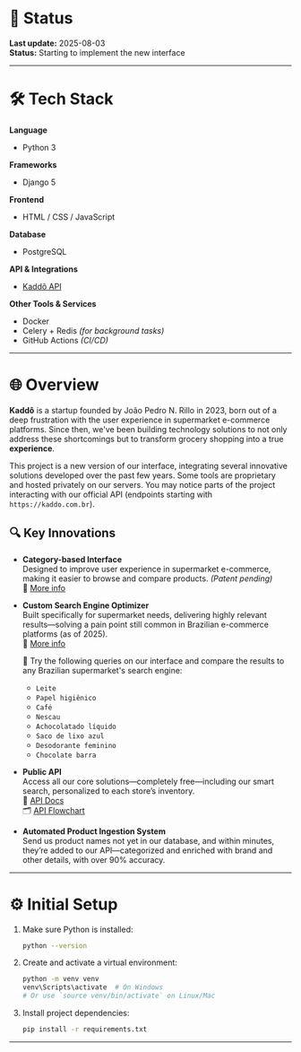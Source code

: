 # 🧠 Status

**Last update:** 2025-08-03  
**Status:** Starting to implement the new interface

---

# 🛠️ Tech Stack

**Language**  
- Python 3

**Frameworks**  
- Django 5

**Frontend**  
- HTML / CSS / JavaScript

**Database**  
- PostgreSQL

**API & Integrations**  
- [Kaddô API](https://documenter.getpostman.com/view/36955707/2sA3kSo3Uo)

**Other Tools & Services**  
- Docker  
- Celery + Redis *(for background tasks)*  
- GitHub Actions *(CI/CD)*

---

# 🌐 Overview

**Kaddô** is a startup founded by João Pedro N. Rillo in 2023, born out of a deep frustration with the user experience in supermarket e-commerce platforms. Since then, we've been building technology solutions to not only address these shortcomings but to transform grocery shopping into a true **experience**.

This project is a new version of our interface, integrating several innovative solutions developed over the past few years. Some tools are proprietary and hosted privately on our servers. You may notice parts of the project interacting with our official API (endpoints starting with `https://kaddo.com.br`).

## 🔍 Key Innovations

- **Category-based Interface**  
  Designed to improve user experience in supermarket e-commerce, making it easier to browse and compare products. *(Patent pending)*  
  📄 [More info](./presentations/kaddo_interface.pdf)

- **Custom Search Engine Optimizer**  
  Built specifically for supermarket needs, delivering highly relevant results—solving a pain point still common in Brazilian e-commerce platforms (as of 2025).  
  📄 [More info](./presentations/kaddo_search_engine.pdf)  

  🔎 Try the following queries on our interface and compare the results to any Brazilian supermarket's search engine:  
  - `Leite`  
  - `Papel higiênico`  
  - `Café`  
  - `Nescau`  
  - `Achocolatado líquido`  
  - `Saco de lixo azul`  
  - `Desodorante feminino`  
  - `Chocolate barra`

- **Public API**  
  Access all our core solutions—completely free—including our smart search, personalized to each store’s inventory.  
  🔗 [API Docs](https://documenter.getpostman.com/view/36955707/2sA3kSo3Uo)  
  🗂️ [API Flowchart](./presentations/fluxogram_api_kaddo.pdf)

- **Automated Product Ingestion System**  
  Send us product names not yet in our database, and within minutes, they’re added to our API—categorized and enriched with brand and other details, with over 90% accuracy.

---

# ⚙️ Initial Setup

1. Make sure Python is installed:
    ```bash
    python --version
    ```

2. Create and activate a virtual environment:
    ```bash
    python -m venv venv
    venv\Scripts\activate  # On Windows
    # Or use `source venv/bin/activate` on Linux/Mac
    ```

3. Install project dependencies:
    ```bash
    pip install -r requirements.txt
    ```

---

